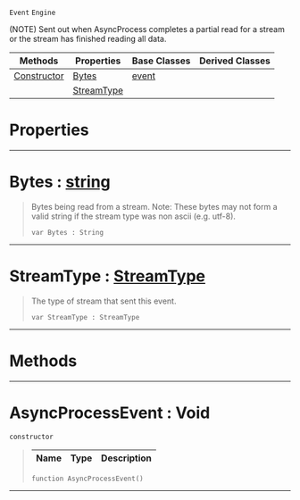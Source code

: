  `Event` `Engine`



(NOTE) Sent out when AsyncProcess completes a partial read for a stream or the stream has finished reading all data.

|Methods|Properties|Base Classes|Derived Classes|
|---|---|---|---|
|[ Constructor](https://github.com/ZilchEngine/ZilchDocs/blob/master/code_reference/class_reference/asyncprocessevent.markdown#asyncprocessevent-void)|[ Bytes](https://github.com/ZilchEngine/ZilchDocs/blob/master/code_reference/class_reference/asyncprocessevent.markdown#bytes-zilch-engine-docume)|[event](https://github.com/ZilchEngine/ZilchDocs/blob/master/code_reference/class_reference/event.markdown)| |
| |[ StreamType](https://github.com/ZilchEngine/ZilchDocs/blob/master/code_reference/class_reference/asyncprocessevent.markdown#streamtype-zilch-engine-d)| | |


 #  Properties


---  
 #  Bytes : [string](https://github.com/ZilchEngine/ZilchDocs/blob/master/code_reference/nada_base_types/string.markdown)

> Bytes being read from a stream. Note: These bytes may not form a valid string if the stream type was non ascii (e.g. utf-8).
> ``` lang=cpp, name=Nada
> var Bytes : String


---  
 #  StreamType : [StreamType](https://github.com/ZilchEngine/ZilchDocs/blob/master/code_reference/enum_reference.markdown#streamtype)

> The type of stream that sent this event.
> ``` lang=cpp, name=Nada
> var StreamType : StreamType


---  
 #  Methods


---  
 #  AsyncProcessEvent : Void

 `constructor`

> 
> |Name|Type|Description|
> |---|---|---|
> ``` lang=cpp, name=Nada
> function AsyncProcessEvent()
> ``` 


---  
 

 